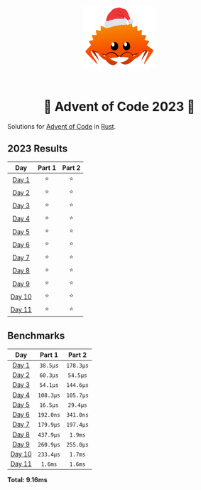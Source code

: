 <div align="center"><img src="./.assets/christmas_ferris.png" width="164"></div>

&nbsp;

<h1 align="center" > 🎄 Advent of Code 2023 🎄</h1>

Solutions for [Advent of Code](https://adventofcode.com/) in [Rust](https://www.rust-lang.org/).

<!--- advent_readme_stars table --->
## 2023 Results

| Day | Part 1 | Part 2 |
| :---: | :---: | :---: |
| [Day 1](https://adventofcode.com/2023/day/1) | ⭐ | ⭐ |
| [Day 2](https://adventofcode.com/2023/day/2) | ⭐ | ⭐ |
| [Day 3](https://adventofcode.com/2023/day/3) | ⭐ | ⭐ |
| [Day 4](https://adventofcode.com/2023/day/4) | ⭐ | ⭐ |
| [Day 5](https://adventofcode.com/2023/day/5) | ⭐ | ⭐ |
| [Day 6](https://adventofcode.com/2023/day/6) | ⭐ | ⭐ |
| [Day 7](https://adventofcode.com/2023/day/7) | ⭐ | ⭐ |
| [Day 8](https://adventofcode.com/2023/day/8) | ⭐ | ⭐ |
| [Day 9](https://adventofcode.com/2023/day/9) | ⭐ | ⭐ |
| [Day 10](https://adventofcode.com/2023/day/10) | ⭐ | ⭐ |
| [Day 11](https://adventofcode.com/2023/day/11) | ⭐ | ⭐ |
<!--- advent_readme_stars table --->

<!--- benchmarking table --->
## Benchmarks

| Day | Part 1 | Part 2 |
| :---: | :---: | :---:  |
| [Day 1](./src/bin/01.rs) | `38.5µs` | `178.3µs` |
| [Day 2](./src/bin/02.rs) | `60.3µs` | `54.5µs` |
| [Day 3](./src/bin/03.rs) | `54.1µs` | `144.6µs` |
| [Day 4](./src/bin/04.rs) | `108.3µs` | `105.7µs` |
| [Day 5](./src/bin/05.rs) | `16.5µs` | `29.4µs` |
| [Day 6](./src/bin/06.rs) | `192.0ns` | `341.0ns` |
| [Day 7](./src/bin/07.rs) | `179.9µs` | `197.4µs` |
| [Day 8](./src/bin/08.rs) | `437.9µs` | `1.9ms` |
| [Day 9](./src/bin/09.rs) | `260.9µs` | `255.0µs` |
| [Day 10](./src/bin/10.rs) | `233.4µs` | `1.7ms` |
| [Day 11](./src/bin/11.rs) | `1.6ms` | `1.6ms` |

**Total: 9.16ms**
<!--- benchmarking table --->
